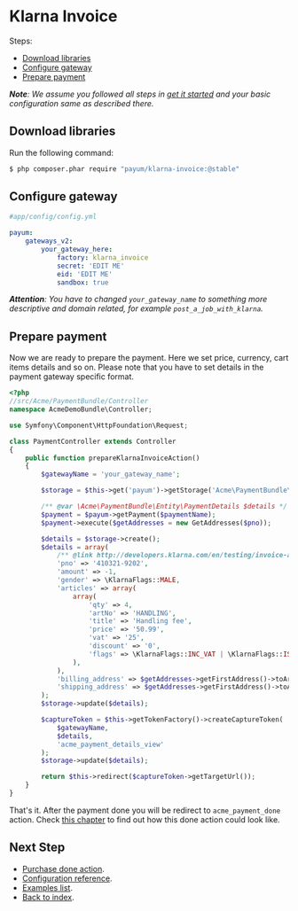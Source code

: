 # Klarna Invoice

Steps:

* [Download libraries](#download-libraries)
* [Configure gateway](#configure-context)
* [Prepare payment](#prepare-payment)

_**Note**: We assume you followed all steps in [get it started](https://github.com/Payum/PayumBundle/blob/master/Resources/doc/get_it_started.md) and your basic configuration same as described there._

## Download libraries

Run the following command:

```bash
$ php composer.phar require "payum/klarna-invoice:@stable"
```

## Configure gateway

```yaml
#app/config/config.yml

payum:
    gateways_v2:
        your_gateway_here:
            factory: klarna_invoice
            secret: 'EDIT ME'
            eid: 'EDIT ME'
            sandbox: true
```

_**Attention**: You have to changed `your_gateway_name` to something more descriptive and domain related, for example `post_a_job_with_klarna`._

## Prepare payment

Now we are ready to prepare the payment. Here we set price, currency, cart items details and so on.
Please note that you have to set details in the payment gateway specific format.

```php
<?php
//src/Acme/PaymentBundle/Controller
namespace AcmeDemoBundle\Controller;

use Symfony\Component\HttpFoundation\Request;

class PaymentController extends Controller
{
    public function prepareKlarnaInvoiceAction()
    {
        $gatewayName = 'your_gateway_name';

        $storage = $this->get('payum')->getStorage('Acme\PaymentBundle\Entity\PaymentDetails');

        /** @var \Acme\PaymentBundle\Entity\PaymentDetails $details */
        $payment = $payum->getPayment($paymentName);
        $payment->execute($getAddresses = new GetAddresses($pno));

        $details = $storage->create();
        $details = array(
            /** @link http://developers.klarna.com/en/testing/invoice-and-account */
            'pno' => '410321-9202',
            'amount' => -1,
            'gender' => \KlarnaFlags::MALE,
            'articles' => array(
                array(
                    'qty' => 4,
                    'artNo' => 'HANDLING',
                    'title' => 'Handling fee',
                    'price' => '50.99',
                    'vat' => '25',
                    'discount' => '0',
                    'flags' => \KlarnaFlags::INC_VAT | \KlarnaFlags::IS_HANDLING
                ),
            ),
            'billing_address' => $getAddresses->getFirstAddress()->toArray(),
            'shipping_address' => $getAddresses->getFirstAddress()->toArray(),
        );
        $storage->update($details);

        $captureToken = $this->getTokenFactory()->createCaptureToken(
            $gatewayName,
            $details,
            'acme_payment_details_view'
        );
        $storage->update($details);

        return $this->redirect($captureToken->getTargetUrl());
    }
}
```

That's it. After the payment done you will be redirect to `acme_payment_done` action.
Check [this chapter](https://github.com/Payum/PayumBundle/blob/master/Resources/doc/purchase_done_action.md) to find out how this done action could look like.

## Next Step

* [Purchase done action](https://github.com/Payum/PayumBundle/blob/master/Resources/doc/purchase_done_action.md).
* [Configuration reference](https://github.com/Payum/PayumBundle/blob/master/Resources/doc/configuration_reference.md).
* [Examples list](https://github.com/Payum/PayumBundle/blob/master/Resources/doc/custom_purchase_examples.md).
* [Back to index](https://github.com/Payum/PayumBundle/blob/master/Resources/doc/index.md).
